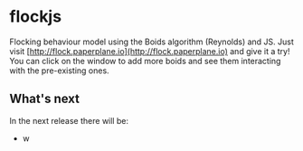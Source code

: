 flockjs
=======

Flocking behaviour model using the Boids algorithm (Reynolds) and JS.
Just visit [http://flock.paperplane.io](http://flock.paperplane.io) and give it a try!
You can click on the window to add more boids and see them interacting with the pre-existing ones.

What's next
-----------
In the next release there will be:
- w
